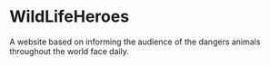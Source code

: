 # WildLifeHeroes
A website based on informing the audience of the dangers animals throughout the world face daily.
